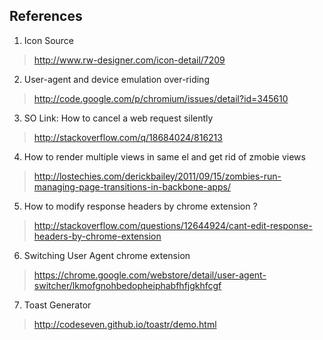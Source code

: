 ## References
1. Icon Source
  > http://www.rw-designer.com/icon-detail/7209

2. User-agent and device emulation over-riding
  > http://code.google.com/p/chromium/issues/detail?id=345610

3. SO Link: How to cancel a web request silently
  > http://stackoverflow.com/q/18684024/816213

4. How to render multiple views in same el and get rid of zmobie views
  > http://lostechies.com/derickbailey/2011/09/15/zombies-run-managing-page-transitions-in-backbone-apps/

5. How to modify response headers by chrome extension ?
  > http://stackoverflow.com/questions/12644924/cant-edit-response-headers-by-chrome-extension

6. Switching User Agent chrome extension 
  > https://chrome.google.com/webstore/detail/user-agent-switcher/lkmofgnohbedopheiphabfhfjgkhfcgf
  
7. Toast Generator
  > http://codeseven.github.io/toastr/demo.html

